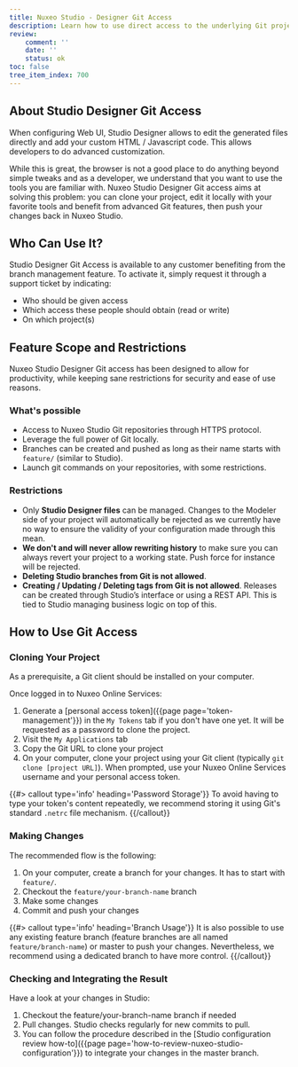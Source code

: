 ```yaml
---
title: Nuxeo Studio - Designer Git Access
description: Learn how to use direct access to the underlying Git project for Studio Designer.
review:
    comment: ''
    date: ''
    status: ok
toc: false
tree_item_index: 700
---
```


## About Studio Designer Git Access
When configuring Web UI, Studio Designer allows to edit the generated files directly and add your custom HTML / Javascript code. This allows developers to do advanced customization.

While this is great, the browser is not a good place to do anything beyond simple tweaks and as a developer, we understand that you want to use the tools you are familiar with. Nuxeo Studio Designer Git access aims at solving this problem: you can clone your project, edit it locally with your favorite tools and benefit from advanced Git features, then push your changes back in Nuxeo Studio.

## Who Can Use It?
Studio Designer Git Access is available to any customer benefiting from the branch management feature.
To activate it, simply request it through a support ticket by indicating:
- Who should be given access
- Which access these people should obtain (read or write)
- On which project(s)

## Feature Scope and Restrictions

 Nuxeo Studio Designer Git access has been designed to allow for productivity, while keeping sane restrictions for security and ease of use reasons.

### What's possible
- Access to Nuxeo Studio Git repositories through HTTPS protocol.
- Leverage the full power of Git locally.
- Branches can be created and pushed as long as their name starts with `feature/` (similar to Studio).
- Launch git commands on your repositories, with some restrictions.

### Restrictions
- Only **Studio Designer files** can be managed. Changes to the Modeler side of your project will automatically be rejected as we currently have no way to ensure the validity of your configuration made through this mean.
- **We don't and will never allow rewriting history** to make sure you can always revert your project to a working state. Push force for instance will be rejected.
- **Deleting Studio branches from Git is not allowed**.
- **Creating / Updating / Deleting tags from Git is not allowed**. Releases can be created through Studio’s interface or using a REST API. This is tied to Studio managing business logic on top of this.

## How to Use Git Access
### Cloning Your Project
As a prerequisite, a Git client should be installed on your computer.

Once logged in to Nuxeo Online Services:
1. Generate a [personal access token]({{page page='token-management'}}) in the `My Tokens` tab if you don't have one yet. It will be requested as a password to clone the project.
1. Visit the `My Applications` tab
1. Copy the Git URL to clone your project
1. On your computer, clone your project using your Git client (typically `git clone [project URL]`). When prompted, use your Nuxeo Online Services username and your personal access token.

{{#> callout type='info' heading='Password Storage'}}
To avoid having to type your token's content repeatedly, we recommend storing it using Git's standard `.netrc` file mechanism.
{{/callout}}

### Making Changes
The recommended flow is the following:

1. On your computer, create a branch for your changes. It has to start with `feature/`.
1. Checkout the `feature/your-branch-name` branch
1. Make some changes
1. Commit and push your changes

{{#> callout type='info' heading='Branch Usage'}}
It is also possible to use any existing feature branch (feature branches are all named `feature/branch-name`) or master to push your changes. Nevertheless, we recommend using a dedicated branch to have more control.
{{/callout}}

### Checking and Integrating the Result
Have a look at your changes in Studio:

1. Checkout the feature/your-branch-name branch if needed
1. Pull changes. Studio checks regularly for new commits to pull.
1. You can follow the procedure described in the [Studio configuration review how-to]({{page page='how-to-review-nuxeo-studio-configuration'}}) to integrate your changes in the master branch.
